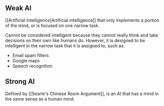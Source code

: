 ## Weak AI
[[Artificial Intelligence|Artificial intelligence]] that only implements a portion of the mind, or is focused on one narrow task.

Cannot be considered intelligent because they cannot really think and take decisions on their own like humans do. However, it is designed to be intelligent in the narrow task that it is assigned to, such as:
- Email spam filters
- Google maps
- Speech recognition
## Strong AI
Defined by [[Searle's Chinese Room Argument]], is an AI that has a mind in the same sense as a human mind.